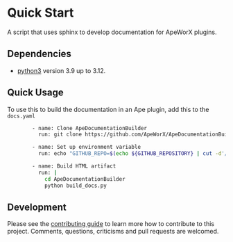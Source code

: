 # Quick Start

A script that uses sphinx to develop documentation for ApeWorX plugins.

## Dependencies

- [python3](https://www.python.org/downloads) version 3.9 up to 3.12.

## Quick Usage

To use this to build the documentation in an Ape plugin, add this to the `docs.yaml`

```bash
        - name: Clone ApeDocumentationBuilder
          run: git clone https://github.com/ApeWorX/ApeDocumentationBuilder.git

        - name: Set up environment variable
          run: echo "GITHUB_REPO=$(echo ${GITHUB_REPOSITORY} | cut -d'/' -f2)" >> $GITHUB_ENV

        - name: Build HTML artifact
          run: |
            cd ApeDocumentationBuilder
            python build_docs.py

```

## Development

Please see the [contributing guide](CONTRIBUTING.md) to learn more how to contribute to this project.
Comments, questions, criticisms and pull requests are welcomed.
